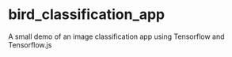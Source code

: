 # bird_classification_app
A small demo of an image classification app using Tensorflow and Tensorflow.js
